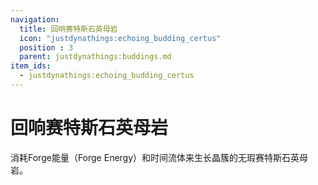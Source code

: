 ```yaml
---
navigation:
  title: 回响赛特斯石英母岩
  icon: "justdynathings:echoing_budding_certus"
  position : 3
  parent: justdynathings:buddings.md
item_ids:
  - justdynathings:echoing_budding_certus
---
```


# 回响赛特斯石英母岩

消耗Forge能量（Forge Energy）和时间流体来生长晶簇的无瑕赛特斯石英母岩。

<BlockImage id="justdynathings:echoing_budding_certus" p:alive="false" scale="4.0"/>

<BlockImage id="justdynathings:echoing_budding_certus" p:alive="true" scale="4.0"/>


<RecipeFor id="justdynathings:echoing_budding_certus" />